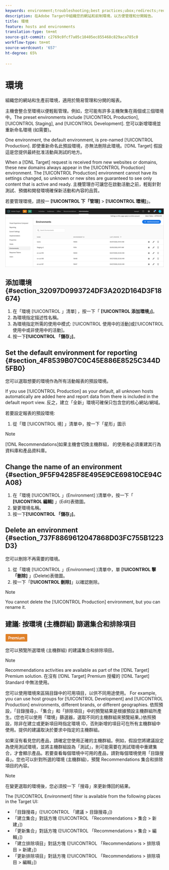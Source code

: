 ```yaml
---
keywords: environment;troubleshooting;best practices;ubox;redirects;redirect;whitelist;blacklist;blocklist;allowlist
description: 在Adobe Target中組織您的網站和前制環境，以方便管理和分開報告。
title: 環境
feature: hosts and environments
translation-type: tm+mt
source-git-commit: c2769c0fcf7a05c10405ec855468c829aca785c0
workflow-type: tm+mt
source-wordcount: '657'
ht-degree: 65%

---
```



# 環境

組織您的網站和生產前環境，適用於簡易管理和分開的報表。

主機會整合至環境以便輕鬆管理。例如，您可能有許多主機聚集在兩個或三個環境中。The preset environments include [!UICONTROL Production], [!UICONTROL Staging], and [!UICONTROL Development]. 您可以新增環境並重新命名環境 (如需要)。

One environment, the default environment, is pre-named [!UICONTROL Production]. 即使重新命名此預設環境，亦無法刪除此環境。[!DNL Target] 假設這是您提供最終批准活動與測試的地方。

When a [!DNL Target] request is received from new websites or domains, these new domains always appear in the [!UICONTROL Production] environment. The [!UICONTROL Production] environment cannot have its settings changed, so unknown or new sites are guaranteed to see only content that is active and ready. 主機管理亦可讓您在啟動活動之前，輕鬆針對測試、預備和開發環境確保新活動和內容的品質。

若要管理環境，請按一 **[!UICONTROL 下「管理]** > **[!UICONTROL 環境]**」。

![環境清單](/help/administrating-target/assets/environments.png)

## 添加環境 {#section_32097D0993724DF3A202D164D3F18674}

1. 在「環境 [!UICONTROL 」清單] ，按一下「 **[!UICONTROL 添加環境」]**。
1. 為環境指定描述性名稱。
1. 為環境指定所需的使用中模式: [!UICONTROL 使用中的活動]或[!UICONTROL 使用中或非使用中的活動]。
1. 按一下&#x200B;**[!UICONTROL 「儲存」]**。

## Set the default environment for reporting {#section_4F8539B07C0C45E886E8525C344D5FB0}

您可以選取想要的環境作為所有活動報表的預設環境。

If you use [!UICONTROL Production] as your default, all unknown hosts automatically are added here and report data from there is included in the default report view. 反之，建立「全新」環境可確保只包含您的核心網站/網域。

若要設定報表的預設環境:

1. 從「環 [!UICONTROL 境] 」清單中，按一下「星形」圖示

>[!NOTE]
>
>[!DNL Recommendations]如果主機會切換主機群組， 的使用者必須重建其行為資料庫和產品資料庫。

## Change the name of an environment {#section_9F5F94285F8E495E9CE69810CE94CA08}

1. 在「環境 [!UICONTROL 」(Environment] )清單中，按一下「 **[!UICONTROL 編輯]** 」(Edit)表徵圖。
1. 變更環境名稱。
1. 按一下&#x200B;**[!UICONTROL 「儲存」]**。

## Delete an environment {#section_737F8869612047868D03FC755B1223D3}

您可以刪除不再需要的環境。

1. 從「環境 [!UICONTROL 」(Environment] )清單中，單 **[!UICONTROL 擊「刪除]** 」(Delete)表徵圖。
1. 按一下「**[!UICONTROL 刪除]**」以確認刪除。

>[!NOTE]
>
>You cannot delete the [!UICONTROL Production] environment, but you can rename it.

## 建議: 按環境 (主機群組) 篩選集合和排除項目

![Premium 徽章](/help/assets/premium.png)

您可以預覽所選環境 (主機群組) 的建議集合和排除項目。

>[!NOTE]
>
>Recommendations activities are available as part of the [!DNL Target] Premium solution. 在沒有 [!DNL Target] Premium 授權的 [!DNL Target] Standard 中無法使用。

您可以使用環境來區隔目錄中的可用項目，以供不同用途使用。 For example, you can use host groups for [!UICONTROL Development] and [!UICONTROL Production] environments, different brands, or different geographies. 依照預設，「目錄搜尋」、「集合」和「排除項目」中的預覽結果是根據預設主機群組所產生。(您也可以使用「環境」篩選器，選取不同的主機群組來預覽結果。)依照預設，除非在建立或更新項目時指定環境 ID，否則新增的項目可在所有主機群組中使用。提供的建議取決於要求中指定的主機群組。

如果沒有看見您的產品，請確定您使用正確的主機群組。例如，假設您將建議設定為使用測試環境，並將主機群組設為「測試」，則可能需要在測試環境中重建集合，才會顯示產品。若要查看每個環境中可用的產品，請對每個環境使用「目錄搜尋」。您也可以針對所選的環境 (主機群組)，預覽 Recommendations 集合和排除項目的內容。

>[!NOTE]
>在變更選取的環境後，您必須按一下「搜尋」來更新傳回的結果。

The [!UICONTROL Environment] filter is available from the following places in the Target UI:

* 「目錄搜尋」([!UICONTROL 「建議 > 目錄搜尋」])
* 「建立集合」對話方塊 ([!UICONTROL 「Recommendations > 集合 > 新建」])
* 「更新集合」對話方塊 ([!UICONTROL 「Recommendations > 集合 > 編輯」])
* 「建立排除項目」對話方塊 ([!UICONTROL 「Recommendations > 排除項目 > 新建」])
* 「更新排除項目」對話方塊 ([!UICONTROL 「Recommendations > 排除項目 > 編輯」])